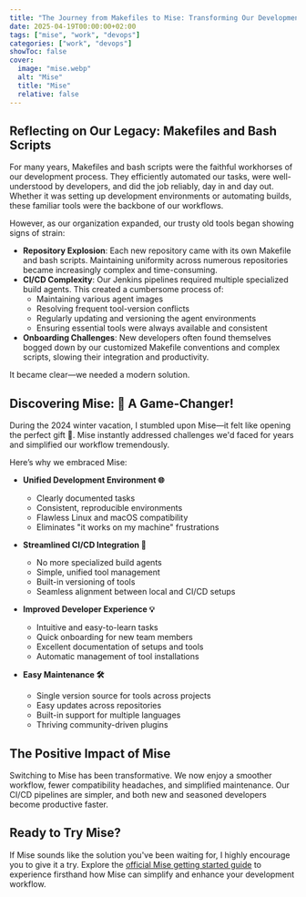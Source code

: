 ```yaml
---
title: "The Journey from Makefiles to Mise: Transforming Our Development Workflow"
date: 2025-04-19T00:00:00+02:00
tags: ["mise", "work", "devops"]
categories: ["work", "devops"]
showToc: false
cover:
  image: "mise.webp"
  alt: "Mise"
  title: "Mise"
  relative: false
---
```


## Reflecting on Our Legacy: Makefiles and Bash Scripts

For many years, Makefiles and bash scripts were the faithful workhorses of our development process. They efficiently automated our tasks, were well-understood by developers, and did the job reliably, day in and day out. Whether it was setting up development environments or automating builds, these familiar tools were the backbone of our workflows.

However, as our organization expanded, our trusty old tools began showing signs of strain:

- **Repository Explosion**: Each new repository came with its own Makefile and bash scripts. Maintaining uniformity across numerous repositories became increasingly complex and time-consuming.
- **CI/CD Complexity**: Our Jenkins pipelines required multiple specialized build agents. This created a cumbersome process of:
  - Maintaining various agent images
  - Resolving frequent tool-version conflicts
  - Regularly updating and versioning the agent environments
  - Ensuring essential tools were always available and consistent
- **Onboarding Challenges**: New developers often found themselves bogged down by our customized Makefile conventions and complex scripts, slowing their integration and productivity.

It became clear—we needed a modern solution.

## Discovering Mise: 🚀 A Game-Changer!

During the 2024 winter vacation, I stumbled upon Mise—it felt like opening the perfect gift 🎁. Mise instantly addressed challenges we'd faced for years and simplified our workflow tremendously.

Here’s why we embraced Mise:

- **Unified Development Environment 🌐**
  - Clearly documented tasks
  - Consistent, reproducible environments
  - Flawless Linux and macOS compatibility
  - Eliminates "it works on my machine" frustrations

- **Streamlined CI/CD Integration 🔄**
  - No more specialized build agents
  - Simple, unified tool management
  - Built-in versioning of tools
  - Seamless alignment between local and CI/CD setups

- **Improved Developer Experience 💡**
  - Intuitive and easy-to-learn tasks
  - Quick onboarding for new team members
  - Excellent documentation of setups and tools
  - Automatic management of tool installations

- **Easy Maintenance 🛠️**
  - Single version source for tools across projects
  - Easy updates across repositories
  - Built-in support for multiple languages
  - Thriving community-driven plugins

## The Positive Impact of Mise

Switching to Mise has been transformative. We now enjoy a smoother workflow, fewer compatibility headaches, and simplified maintenance. Our CI/CD pipelines are simpler, and both new and seasoned developers become productive faster.

## Ready to Try Mise?

If Mise sounds like the solution you've been waiting for, I highly encourage you to give it a try. Explore the [official Mise getting started guide](https://mise.jdx.dev/getting-started.html) to experience firsthand how Mise can simplify and enhance your development workflow.



